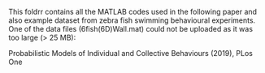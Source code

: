 This foldrr contains all the MATLAB codes used in the following paper and also example dataset from zebra fish swimming behavioural experiments.
One of the data files (6fish(6D)Wall.mat) could not be uploaded as it was too large (> 25 MB):

Probabilistic Models of Individual and Collective Behaviours (2019), PLos One

